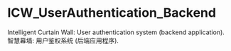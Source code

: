 # ICW_UserAuthentication_Backend
Intelligent Curtain Wall: User authentication system (backend application). 智慧幕墙: 用户鉴权系统 (后端应用程序).
